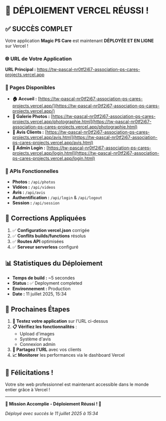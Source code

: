 # 🎉 DÉPLOIEMENT VERCEL RÉUSSI !

## ✅ SUCCÈS COMPLET

Votre application **Magic PS Care** est maintenant **DÉPLOYÉE ET EN LIGNE** sur Vercel !

### 🌐 URL de Votre Application

**URL Principal :** https://tw-pascal-nr0tf2i67-association-ps-cares-projects.vercel.app

### 📱 Pages Disponibles

- **🏠 Accueil :** [https://tw-pascal-nr0tf2i67-association-ps-cares-projects.vercel.app/](https://tw-pascal-nr0tf2i67-association-ps-cares-projects.vercel.app/)
- **📸 Galerie Photos :** [https://tw-pascal-nr0tf2i67-association-ps-cares-projects.vercel.app/photographie.html](https://tw-pascal-nr0tf2i67-association-ps-cares-projects.vercel.app/photographie.html)
- **💬 Avis Clients :** [https://tw-pascal-nr0tf2i67-association-ps-cares-projects.vercel.app/avis.html](https://tw-pascal-nr0tf2i67-association-ps-cares-projects.vercel.app/avis.html)
- **🔐 Admin Login :** [https://tw-pascal-nr0tf2i67-association-ps-cares-projects.vercel.app/login.html](https://tw-pascal-nr0tf2i67-association-ps-cares-projects.vercel.app/login.html)

### 🔌 APIs Fonctionnelles

- **Photos :** `/api/photos`
- **Vidéos :** `/api/videos`
- **Avis :** `/api/avis`
- **Authentification :** `/api/login` & `/api/logout`
- **Session :** `/api/session`

## 🔧 Corrections Appliquées

1. ✅ **Configuration vercel.json** corrigée
2. ✅ **Conflits builds/functions** résolus
3. ✅ **Routes API** optimisées
4. ✅ **Serveur serverless** configuré

## 📊 Statistiques du Déploiement

- **Temps de build :** ~5 secondes
- **Status :** ✅ Deployment completed
- **Environnement :** Production
- **Date :** 11 juillet 2025, 15:34

## 🎯 Prochaines Étapes

1. **🧪 Testez votre application** sur l'URL ci-dessus
2. **📋 Vérifiez les fonctionnalités** :
   - Upload d'images
   - Système d'avis
   - Connexion admin
3. **🔗 Partagez l'URL** avec vos clients
4. **📈 Monitorer** les performances via le dashboard Vercel

## 🎊 Félicitations !

Votre site web professionnel est maintenant accessible dans le monde entier grâce à Vercel !

---

**🚀 Mission Accomplie - Déploiement Réussi ! 🚀**

*Déployé avec succès le 11 juillet 2025 à 15:34*
